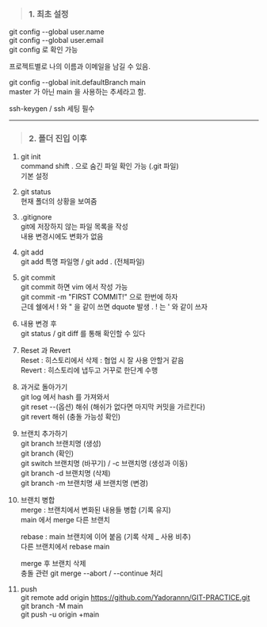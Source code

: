 > ### 1. 최초 설정

git config --global user.name  
git config --global user.email  
git config 로 확인 가능  
  
프로젝트별로 나의 이름과 이메일을 남길 수 있음.  
  
git config --global init.defaultBranch main  
master 가 아닌 main 을 사용하는 추세라고 함.  
  
ssh-keygen / ssh 세팅 필수   
  
- - - 
> ### 2. 폴더 진입 이후  
  
1. git init   
    command shift . 으로 숨긴 파일 확인 가능 (.git 파일)  
    기본 설정  
  
2. git status  
    현재 폴더의 상황을 보여줌  
  
3. .gitignore   
    git에 저장하지 않는 파일 목록을 작성  
    내용 변경시에도 변화가 없음  
  
4. git add  
    git add 특명 파일명 / git add . (전체파일)  
  
5. git commit   
    git commit 하면 vim 에서 작성 가능  
    git commit -m "FIRST COMMIT!" 으로 한번에 하자  
    근데 쉘에서 ! 와 " 을 같이 쓰면 dquote 발생 . ! 는 ' 와 같이 쓰자  
  
6. 내용 변경 후   
    git status / git diff 를 통해 확인할 수 있다   
  
7. Reset 과 Revert  
    Reset : 히스토리에서 삭제 : 협업 시 잘 사용 안할거 같음  
    Revert : 히스토리에 냅두고 거꾸로 한단계 수행  
  
8. 과거로 돌아가기   
    git log 에서 hash 를 가져와서  
    git reset --(옵션) 해쉬 (해쉬가 없다면 마지막 커밋을 가르킨다)  
    git revert 해쉬 (충돌 가능성 확인)  
  
9. 브랜치 추가하기  
    git branch 브랜치명 (생성)  
    git branch (확인)  
    git switch 브랜치명 (바꾸기) / -c 브랜치명 (생성과 이동)  
    git branch -d 브랜치명 (삭제)  
    git branch -m 브랜치명 새 브랜치명 (변경)  
  
10. 브랜치 병합  
    merge : 브랜치에서 변화된 내용들 병합 (기록 유지)  
    main 에서 merge 다른 브랜치  
  
    rebase : main 브랜치에 이어 붙음 (기록 삭제 _ 사용 비추)  
    다른 브랜치에서 rebase main  
  
    merge 후 브랜치 삭제  
    충돌 관련 git merge --abort / --continue 처리   
  
11. push  
    git remote add origin https://github.com/Yadorannn/GIT-PRACTICE.git  
    git branch -M main  
    git push -u origin +main  

